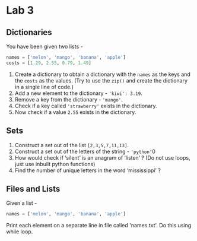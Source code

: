 # Lab 3

## Dictionaries

You have been given two lists - 
```python
names = ['melon', 'mango', 'banana', 'apple']
costs = [1.29, 2.55, 0.79, 1.49]
```

1. Create a dictionary to obtain a dictionary with the `names` as the keys and the `costs` as the values. (Try to use the `zip()` and create the dictionary in a single line of code.)
2. Add a new element to the dictionary - `'kiwi': 3.19`.
3. Remove a key from the dictionary - `'mango'`.
4. Check if a key called `'strawberry'` exists in the dictionary.
5. Now check if a value `2.55` exists in the dictionary.

## Sets
1. Construct a set out of the list `[2,3,5,7,11,13]`.
2. Construct a set out of the letters of the string - `'python'`0
3. How would check if ‘silent’ is an anagram of ‘listen’ ? (Do not use loops, just use inbuilt python functions)
4. Find the number of unique letters in the word ‘mississippi’ ?

## Files and Lists
Given a list - 
```python
names = ['melon', 'mango', 'banana', 'apple']
```
Print each element on a separate line in file called 'names.txt'. Do this using while loop.